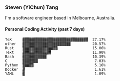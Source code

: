 ### Steven (YiChun) Tang

I'm a software engineer based in Melbourne, Australia.

#### Personal Coding Activity (past 7 days)
```
TeX     ▓▓▓▓▓▓▓▓▓▓▓▓▓▓▓▓▓▓▓▓▓▓▓▓▓▓▓▓▓▓  27.17%
other   ▓▓▓▓▓▓▓▓▓▓▓▓▓▓▓▓▓▓▓▓▓▓          20.57%
Rust    ▓▓▓▓▓▓▓▓▓▓▓▓▓▓▓▓                15.06%
Text    ▓▓▓▓▓▓▓▓▓▓▓▓▓                   11.90%
Bash    ▓▓▓▓▓▓▓▓▓▓▓                     10.39%
C       ▓▓▓▓▓▓▓                          7.03%
Python  ▓▓▓▓▓                            5.16%
Docker  ▓                                1.61%
YAML    ▓                                1.09%
```
